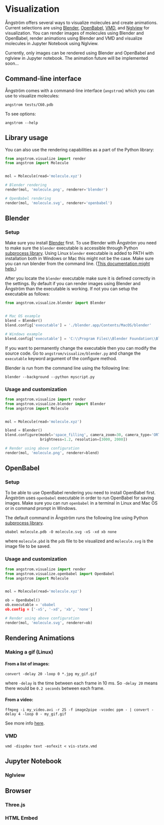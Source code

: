 Visualization
=============

Ångström offers several ways to visualize molecules and create animations.
Current selections are using [Blender](https://www.blender.org/), [OpenBabel](http://openbabel.org/wiki/Main_Page),
[VMD](http://www.ks.uiuc.edu/Research/vmd/), and [Nglview](https://github.com/arose/nglview) for visualization.
You can render images of molecules using Blender and OpenBabel, render animations using Blender and VMD and
visualize molecules in Jupyter Notebook using Nglview.

Currently, only images can be rendered using Blender and OpenBabel and nglview in Jupyter notebook. The animation future will be implemented soon...

Command-line interface
----------------------
Ångström comes with a command-line interface (`angstrom`) which you can use to visualize molecules:
```
angstrom tests/C60.pdb
```
To see options:
```
angstrom --help
```

Library usage
-------------
You can also use the rendering capabilities as a part of the Python library:
```python
from angstrom.visualize import render
from angstrom import Molecule


mol = Molecule(read='molecule.xyz')

# Blender rendering
render(mol, 'molecule.png', renderer='blender')

# OpenBabel rendering
render(mol, 'molecule.svg', renderer='openbabel')
```

Blender
-------

### Setup
Make sure you install [Blender](https://www.blender.org/) first.
To use Blender with Ångström you need to make sure the `blender` executable is accessible through Python
[subprocess library](https://docs.python.org/3/library/subprocess.html).
Using Linux `blender` executable is added to PATH with installation both in Windows or Mac this might not be the case.
Make sure you can run blender from the command line.
([This documentation might help.](https://docs.blender.org/manual/en/dev/render/workflows/command_line.html))

After you locate the `blender` executable make sure it is defined correctly in the settings. By default if you can render images using Blender and Ångström than the executable is working.
If not you can setup the executable as follows:
```python
from angstrom.visualize.blender import Blender


# Mac OS example
blend = Blender()
blend.config['executable'] = './blender.app/Contents/MacOS/blender'

# Windows example
blend.config['executable'] = 'C:\\Program Files\\Blender Foundation\\Blender\\blender.exe'
```

If you want to permanently change the executable then you can modify the source code.
Go to `angstrom/visualize/blender.py` and change the `executable` keyword argument of the configure method.

Blender is run from the command line using the following line:
```
blender --background --python myscript.py
```

### Usage and customization

```python
from angstrom.visualize import render
from angstrom.visualize.blender import Blender
from angstrom import Molecule


mol = Molecule(read='molecule.xyz')

blend = Blender()
blend.configure(model='space_filling', camera_zoom=30, camera_type='ORTHO',
                brightness=1.2, resolution=[3000, 2000])

# Render using above configuration
render(mol, 'molecule.png', renderer=blend)
```

OpenBabel
---------

### Setup
To be able to use OpenBabel rendering you need to install OpenBabel first.
Ångström uses `openbabel` executable in order to run OpenBabel for saving images.
Make sure you can run `openbabel` in a terminal in Linux and Mac OS or in command prompt in Windows.

The default command in Ångström runs the following line using Python
[subprocess library](https://docs.python.org/3/library/subprocess.html).
```
obabel molecule.pdb -O molecule.svg -xS -xd xb none
```
where `molecule.pbd` is the `pdb` file to be visualized and `molecule.svg` is the image file to be saved.

### Usage and customization

```python
from angstrom.visualize import render
from angstrom.visualize.openbabel import OpenBabel
from angstrom import Molecule


mol = Molecule(read='molecule.xyz')

ob = OpenBabel()
ob.executable = 'obabel
ob.config = ['-xS', '-xd', 'xb', 'none']

# Render using above configuration
render(mol, 'molecule.svg', renderer=ob)
```


Rendering Animations
--------------------

### Making a gif (Linux)

#### From a list of images:
```
convert -delay 20 -loop 0 *.jpg my_gif.gif
```
where `-delay` is the time between each frame in 10 ms. So `-delay 20` means there would be
`0.2 seconds` between each frame.

#### From a video:
```
ffmpeg -i my_video.avi -r 25 -f image2pipe -vcodec ppm - | convert -delay 4 -loop 0 - my_gif.gif
```

See more info [here](https://askubuntu.com/questions/648603/how-to-create-an-animated-gif-from-mp4-video-via-command-line).
### VMD

```
vmd -dispdev text -eofexit < vis-state.vmd
```

Jupyter Notebook
----------------

### Nglview

Browser
-------

### Three.js

### HTML Embed
